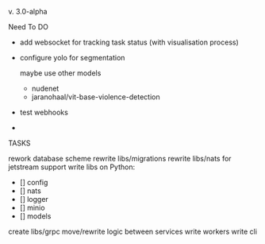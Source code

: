 v. 3.0-alpha

Need To DO

- add websocket for tracking task status (with visualisation process)
- configure yolo for segmentation

  maybe use other models

  - nudenet
  - jaranohaal/vit-base-violence-detection

- test webhooks
-

<!-- what is already done

Auth

- registration
- authentification
- authorization

Task-Agregator

- creating task
- checking status
- adding webhooks

Moderation

Result-Agregator

- agregating results
- sending results

Admin Analytics (Grafana)

- requests in a day, a week
- number of negative content
- top users with negative content -->

TASKS

rework database scheme
rewrite libs/migrations
rewrite libs/nats for jetstream support
write libs on Python:

- [] config
- [] nats
- [] logger
- [] minio
- [] models

create libs/grpc
move/rewrite logic between services
write workers
write cli
